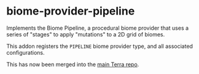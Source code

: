 # biome-provider-pipeline

Implements the Biome Pipeline, a procedural biome provider that uses a series
of "stages" to apply "mutations" to a 2D grid of biomes.

This addon registers the `PIPELINE` biome provider type, and all associated
configurations.

This has now been merged into the [main Terra repo](https://github.com/PolyhedralDev/Terra).
